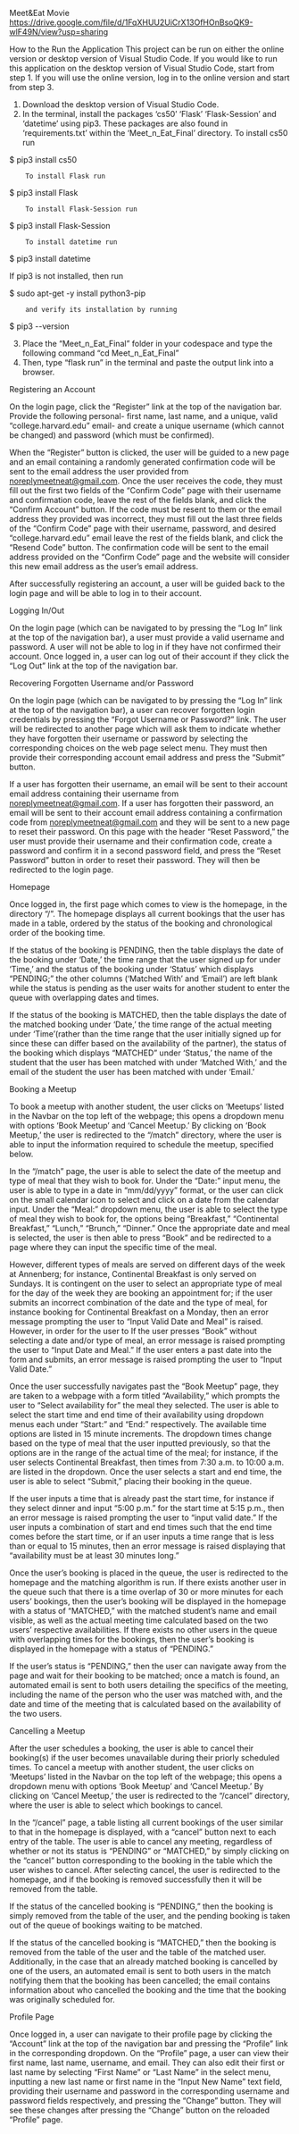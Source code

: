 Meet&Eat 
Movie
https://drive.google.com/file/d/1FqXHUU2UiCrX13OfHOnBsoQK9-wlF49N/view?usp=sharing

How to the Run the Application
This project can be run on either the online version or desktop version of Visual Studio Code. If you would like to run this application on the desktop version of Visual Studio Code, start from step 1. If you will use the online version, log in to the online version and start from step 3.
1. Download the desktop version of Visual Studio Code.
2. In the terminal, install the packages ‘cs50’ ‘Flask’ ‘Flask-Session’ and ‘datetime’ using pip3. These packages are also found in ‘requirements.txt’ within the ‘Meet_n_Eat_Final’ directory.
        To install cs50 run

 $ pip3 install cs50


		To install Flask run

 $ pip3 install Flask


		To install Flask-Session run

 $ pip3 install Flask-Session


		To install datetime run

 $ pip3 install datetime


If pip3 is not installed, then run

 $ sudo apt-get -y install python3-pip


		and verify its installation by running

 $ pip3 --version


3. Place the “Meet_n_Eat_Final” folder in your codespace and type the following command “cd Meet_n_Eat_Final”
4. Then, type “flask run” in the terminal and paste the output link into a browser.

Registering an Account
 
On the login page, click the “Register” link at the top of the navigation bar. Provide the following personal- first name, last name, and a unique, valid “college.harvard.edu” email-  and create a unique username (which cannot be changed) and password (which must be confirmed). 

When the “Register” button is clicked, the user will be guided to a new page and an email containing a randomly generated confirmation code will be sent to the email address the user provided from noreplymeetneat@gmail.com. Once the user receives the code, they must fill out the first two fields of the “Confirm Code” page with their username and confirmation code, leave the rest of the fields blank, and click the “Confirm Account” button. If the code must be resent to them or the email address they provided was incorrect, they must fill out the last three fields of the “Confirm Code” page with their username, password, and desired “college.harvard.edu” email leave the rest of the fields blank, and click the “Resend Code” button. The confirmation code will be sent to the email address provided on the “Confirm Code” page and the website will consider this new email address as the user’s email address.

After successfully registering an account, a user will be guided back to the login page and will be able to log in to their account.


Logging In/Out

On the login page (which can be navigated to by pressing the “Log In” link at the top of the navigation bar), a user must provide a valid username and password. A user will not be able to log in if they have not confirmed their account. Once logged in, a user can log out of their account if they click the “Log Out” link at the top of the navigation bar.  


Recovering Forgotten Username and/or Password

On the login page (which can be navigated to by pressing the “Log In” link at the top of the navigation bar), a user can recover forgotten login credentials by pressing the “Forgot Username or Password?” link. The user will be redirected to another page which will ask them to indicate whether they have forgotten their username or password by selecting the corresponding choices on the web page select menu. They must then provide their corresponding account email address and press the “Submit” button.

If a user has forgotten their username, an email will be sent to their account email address containing their username from noreplymeetneat@gmail.com. If a user has forgotten their password, an email will be sent to their account email address containing a confirmation code from noreplymeetneat@gmail.com and they will be sent to a new page to reset their password. On this page with the header “Reset Password,” the user must provide their username and their confirmation code, create a password and confirm it in a second password field, and press the “Reset Password” button in order to reset their password. They will then be redirected to the login page.


Homepage

Once logged in, the first page which comes to view is the homepage, in the directory “/”. The homepage displays all current bookings that the user has made in a table, ordered by the status of the booking and chronological order of the booking time. 

If the status of the booking is PENDING, then the table displays the date of the booking under ‘Date,’ the time range that the user signed up for under ‘Time,’ and the status of the booking under ‘Status’ which displays “PENDING;” the other columns (‘Matched With’ and ‘Email’) are left blank while the status is pending as the user waits for another student to enter the queue with overlapping dates and times. 

If the status of the booking is MATCHED, then the table displays the date of the matched booking under ‘Date,’ the time range of the actual meeting under ‘Time’(rather than the time range that the user initially signed up for since these can differ based on the availability of the partner), the status of the booking which displays “MATCHED” under ‘Status,’ the name of the student that the user has been matched with under ‘Matched With,’ and the email of the student the user has been matched with under ‘Email.’


Booking a Meetup

To book a meetup with another student, the user clicks on ‘Meetups’ listed in the Navbar on the top left of the webpage; this opens a dropdown menu with options ‘Book Meetup’ and ‘Cancel Meetup.’ By clicking on ‘Book Meetup,’ the user is redirected to the “/match” directory, where the user is able to input the information required to schedule the meetup, specified below.

In the “/match” page, the user is able to select the date of the meetup and type of meal that they wish to book for. Under the “Date:” input menu, the user is able to type in a date in “mm/dd/yyyy” format, or the user can click on the small calendar icon to select and click on a date from the calendar input. Under the “Meal:” dropdown menu, the user is able to select the type of meal they wish to book for, the options being “Breakfast,” “Continental Breakfast,” “Lunch,” “Brunch,” “Dinner.” Once the appropriate date and meal is selected, the user is then able to press “Book” and be redirected to a page where they can input the specific time of the meal. 

However, different types of meals are served on different days of the week at Annenberg; for instance, Continental Breakfast is only served on Sundays. It is contingent on the user to select an appropriate type of meal for the day of the week they are booking an appointment for; if the user submits an incorrect combination of the date and the type of meal, for instance booking for Continental Breakfast on a Monday, then an error message prompting the user to “Input Valid Date and Meal” is raised. However, in order for the user to If the user presses “Book” without selecting a date and/or type of meal, an error message is raised prompting the user to “Input Date and Meal.” If the user enters a past date into the form and submits, an error message is raised prompting the user to “Input Valid Date.” 

Once the user successfully navigates past the “Book Meetup” page, they are taken to a webpage with a form titled “Availability,” which prompts the user to “Select availability for” the meal they selected. The user is able to select the start time and end time of their availability using dropdown menus each under “Start:” and “End:” respectively. The available time options are listed in 15 minute increments. The dropdown times change based on the type of meal that the user inputted previously, so that the options are in the range of the actual time of the meal; for instance, if the user selects Continental Breakfast, then times from 7:30 a.m. to 10:00 a.m. are listed in the dropdown. Once the user selects a start and end time, the user is able to select “Submit,” placing their booking in the queue.

If the user inputs a time that is already past the start time, for instance if they select dinner and input “5:00 p.m.” for the start time at 5:15 p.m., then an error message is raised prompting the user to “input valid date.” If the user inputs a combination of start and end times such that the end time comes before the start time, or if an user inputs a time range that is less than or equal to 15 minutes, then an error message is raised displaying that “availability must be at least 30 minutes long.”

Once the user’s booking is placed in the queue, the user is redirected to the homepage and the matching algorithm is run. If there exists another user in the queue such that there is a time overlap of 30 or more minutes for each users’ bookings, then the user’s booking will be displayed in the homepage with a status of  “MATCHED,” with the matched student’s name and email visible, as well as the actual meeting time calculated based on the two users’ respective availabilities. If there exists no other users in the queue with overlapping times for the bookings, then the user’s booking is displayed in the homepage with a status of “PENDING.” 

If the user’s status is “PENDING,” then the user can navigate away from the page and wait for their booking to be matched; once a match is found, an automated email is sent to both users detailing the specifics of the meeting, including the name of the person who the user was matched with, and the date and time of the meeting that is calculated based on the availability of the two users. 


Cancelling a Meetup

After the user schedules a booking, the user is able to cancel their booking(s) if the user becomes unavailable during their priorly scheduled times. To cancel a meetup with another student, the user clicks on ‘Meetups’ listed in the Navbar on the top left of the webpage; this opens a dropdown menu with options ‘Book Meetup’ and ‘Cancel Meetup.’ By clicking on ‘Cancel Meetup,’ the user is redirected to the “/cancel” directory, where the user is able to select which bookings to cancel.

In the “/cancel” page, a table listing all current bookings of the user similar to that in the homepage is displayed, with a “cancel” button next to each entry of the table. The user is able to cancel any meeting, regardless of whether or not its status is “PENDING” or “MATCHED,” by simply clicking on the “cancel” button corresponding to the booking in the table which the user wishes to cancel. After selecting cancel, the user is redirected to the homepage, and if the booking is removed successfully then it will be removed from the table. 

If the status of the cancelled booking is “PENDING,” then the booking is simply removed from the table of the user, and the pending booking is taken out of the queue of bookings waiting to be matched.

If the status of the cancelled booking is “MATCHED,” then the booking is removed from the table of the user and the table of the matched user. Additionally, in the case that an already matched booking is cancelled by one of the users, an automated email is sent to both users in the match notifying them that the booking has been cancelled; the email contains information about who cancelled the booking and the time that the booking was originally scheduled for. 


Profile Page

Once logged in, a user can navigate to their profile page by clicking the “Account” link at the top of the navigation bar and pressing the “Profile” link in the corresponding dropdown. On the “Profile” page, a user can view their first name, last name, username, and email. They can also edit their first or last name by selecting “First Name” or “Last Name” in the select menu, inputting a new last name or first name in the “Input New Name” text field, providing their username and password in the corresponding username and password fields respectively, and pressing the “Change” button. They will see these changes after pressing the “Change” button on the reloaded “Profile” page.
